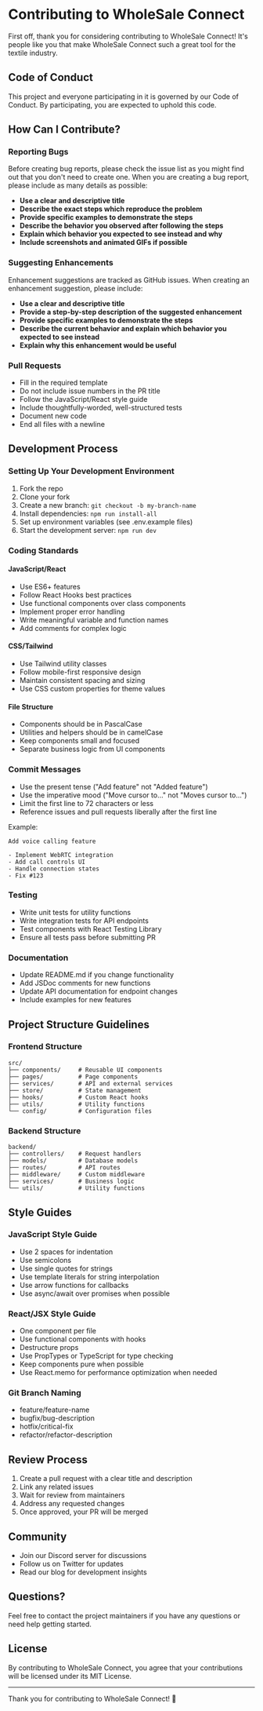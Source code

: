 # Contributing to WholeSale Connect

First off, thank you for considering contributing to WholeSale Connect! It's people like you that make WholeSale Connect such a great tool for the textile industry.

## Code of Conduct

This project and everyone participating in it is governed by our Code of Conduct. By participating, you are expected to uphold this code.

## How Can I Contribute?

### Reporting Bugs

Before creating bug reports, please check the issue list as you might find out that you don't need to create one. When you are creating a bug report, please include as many details as possible:

* **Use a clear and descriptive title**
* **Describe the exact steps which reproduce the problem**
* **Provide specific examples to demonstrate the steps**
* **Describe the behavior you observed after following the steps**
* **Explain which behavior you expected to see instead and why**
* **Include screenshots and animated GIFs if possible**

### Suggesting Enhancements

Enhancement suggestions are tracked as GitHub issues. When creating an enhancement suggestion, please include:

* **Use a clear and descriptive title**
* **Provide a step-by-step description of the suggested enhancement**
* **Provide specific examples to demonstrate the steps**
* **Describe the current behavior and explain which behavior you expected to see instead**
* **Explain why this enhancement would be useful**

### Pull Requests

* Fill in the required template
* Do not include issue numbers in the PR title
* Follow the JavaScript/React style guide
* Include thoughtfully-worded, well-structured tests
* Document new code
* End all files with a newline

## Development Process

### Setting Up Your Development Environment

1. Fork the repo
2. Clone your fork
3. Create a new branch: `git checkout -b my-branch-name`
4. Install dependencies: `npm run install-all`
5. Set up environment variables (see .env.example files)
6. Start the development server: `npm run dev`

### Coding Standards

#### JavaScript/React

* Use ES6+ features
* Follow React Hooks best practices
* Use functional components over class components
* Implement proper error handling
* Write meaningful variable and function names
* Add comments for complex logic

#### CSS/Tailwind

* Use Tailwind utility classes
* Follow mobile-first responsive design
* Maintain consistent spacing and sizing
* Use CSS custom properties for theme values

#### File Structure

* Components should be in PascalCase
* Utilities and helpers should be in camelCase
* Keep components small and focused
* Separate business logic from UI components

### Commit Messages

* Use the present tense ("Add feature" not "Added feature")
* Use the imperative mood ("Move cursor to..." not "Moves cursor to...")
* Limit the first line to 72 characters or less
* Reference issues and pull requests liberally after the first line

Example:
```
Add voice calling feature

- Implement WebRTC integration
- Add call controls UI
- Handle connection states
- Fix #123
```

### Testing

* Write unit tests for utility functions
* Write integration tests for API endpoints
* Test components with React Testing Library
* Ensure all tests pass before submitting PR

### Documentation

* Update README.md if you change functionality
* Add JSDoc comments for new functions
* Update API documentation for endpoint changes
* Include examples for new features

## Project Structure Guidelines

### Frontend Structure
```
src/
├── components/     # Reusable UI components
├── pages/          # Page components
├── services/       # API and external services
├── store/          # State management
├── hooks/          # Custom React hooks
├── utils/          # Utility functions
└── config/         # Configuration files
```

### Backend Structure
```
backend/
├── controllers/    # Request handlers
├── models/         # Database models
├── routes/         # API routes
├── middleware/     # Custom middleware
├── services/       # Business logic
└── utils/          # Utility functions
```

## Style Guides

### JavaScript Style Guide

* Use 2 spaces for indentation
* Use semicolons
* Use single quotes for strings
* Use template literals for string interpolation
* Use arrow functions for callbacks
* Use async/await over promises when possible

### React/JSX Style Guide

* One component per file
* Use functional components with hooks
* Destructure props
* Use PropTypes or TypeScript for type checking
* Keep components pure when possible
* Use React.memo for performance optimization when needed

### Git Branch Naming

* feature/feature-name
* bugfix/bug-description
* hotfix/critical-fix
* refactor/refactor-description

## Review Process

1. Create a pull request with a clear title and description
2. Link any related issues
3. Wait for review from maintainers
4. Address any requested changes
5. Once approved, your PR will be merged

## Community

* Join our Discord server for discussions
* Follow us on Twitter for updates
* Read our blog for development insights

## Questions?

Feel free to contact the project maintainers if you have any questions or need help getting started.

## License

By contributing to WholeSale Connect, you agree that your contributions will be licensed under its MIT License.

---

Thank you for contributing to WholeSale Connect! 🎉
